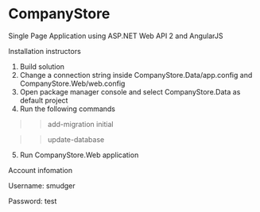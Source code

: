 # CompanyStore
Single Page Application using ASP.NET Web API 2 and AngularJS

Installation instructors

1. Build solution
2. Change a connection string inside CompanyStore.Data/app.config and CompanyStore.Web/web.config
3. Open package manager console and select CompanyStore.Data as default project
4. Run the following commands
  >> add-migration initial

  >> update-database

5. Run CompanyStore.Web application

Account infomation

Username: smudger

Password: test
